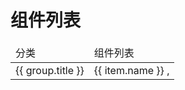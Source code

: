 # 组件列表

<table>
  <thead>
    <tr>
      <td>分类</td>
      <td>组件列表</td>
    </tr>
  </thead>
  <tbody>
    <tr v-for="group in groups" :key="group.title">
      <td>{{ group.title }}</td>
      <td>
        <div :class="$style.list">
          <a :href="`/components/${snakeCase(item.name)}.html`" v-for="item in group.list" :key="item.name" @click.prevent="handleClick(item)">
            {{ item.name }}
          </a>
          <span :class="$style.divider">,</span>
        </div>
      </td>
    </tr>
  </tbody>
</table>

<script>
  import { meta } from '@/meta'
  import { snakeCase, memoize } from 'vtils'

  export default {
    data: () => ({
      groups: meta.componentGroups,
      snakeCase: memoize(snakeCase),
    }),

    methods: {
      handleClick(item) {
        this.$router.push({
          path: `/components/${this.snakeCase(item.name)}.html`
        })
      }
    }
  }
</script>

<style lang="scss" module>
  .list {
    display: flex;
    flex-wrap: wrap;

    .divider {
      margin-right: 4px;

      &:last-child {
        display: none;
      }
    }
  }
</style>
